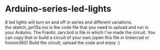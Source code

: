 # Arduino-series-led-lights
8 led lights will turn on and off in series and different variations.  
the sketch_jan10a.ino is the code file that you need to upload and run in your Arduino.
The Frantic Jarv.brd is file in which I've made the circuit. You can copy that or build a circuit of your own.(open this file in tinkercad or fuision360)
Build the circuit, upload the code and enjoy :)

